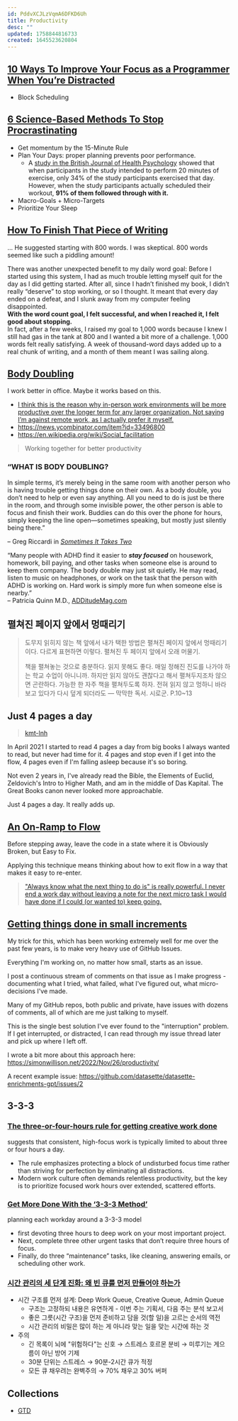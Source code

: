 ```yaml
---
id: PddvXCJLzVqmA6DFKD6Uh
title: Productivity
desc: ""
updated: 1758844816733
created: 1645523620804
---
```


## [10 Ways To Improve Your Focus as a Programmer When You’re Distracted](https://betterprogramming.pub/10-ways-to-improve-your-focus-as-a-programmer-when-youre-distracted-a3c26443a72)

- Block Scheduling

## [6 Science-Based Methods To Stop Procrastinating](https://medium.com/personal-growth-lab/6-science-based-methods-to-stop-procrastinating-5f06e3481203)

- Get momentum by the 15-Minute Rule
- Plan Your Days: proper planning prevents poor performance.
  - A [study in the British Journal of Health Psychology](https://www.ncbi.nlm.nih.gov/pubmed/14596707?source=post_page---------------------------) showed that when participants in the study intended to perform 20 minutes of exercise, only 34% of the study participants exercised that day. However, when the study participants actually scheduled their workout, **91% of them followed through with it.**
- Macro-Goals + Micro-Targets
- Prioritize Your Sleep

## [How To Finish That Piece of Writing](https://medium.com/creators-hub/how-to-finish-that-piece-of-writing-63c54ac28363)

... He suggested starting with 800 words. I was skeptical. 800 words seemed like such a piddling amount!

There was another unexpected benefit to my daily word goal: Before I started using this system, I had as much trouble letting myself quit for the day as I did getting started. After all, since I hadn’t finished my book, I didn’t really “deserve” to stop working, or so I thought. It meant that every day ended on a defeat, and I slunk away from my computer feeling disappointed.  
**With the word count goal, I felt successful, and when I reached it, I felt good about stopping.**  
In fact, after a few weeks, I raised my goal to 1,000 words because I knew I still had gas in the tank at 800 and I wanted a bit more of a challenge. 1,000 words felt really satisfying. A week of thousand-word days added up to a real chunk of writing, and a month of them meant I was sailing along.

## [Body Doubling](https://bodydoubling.com/)

I work better in office. Maybe it works based on this.

- [I think this is the reason why in-person work environments will be more productive over the longer term for any larger organization. Not saying I’m against remote work, as I actually prefer it myself.](https://news.ycombinator.com/item?id=33495310)
- https://news.ycombinator.com/item?id=33496800
- https://en.wikipedia.org/wiki/Social_facilitation

> Working together for better productivity

### “WHAT IS BODY DOUBLING?

In simple terms, it’s merely being in the same room with another person who is having trouble getting things done on their own. As a body double, you don’t need to help or even say anything. All you need to do is just be there in the room, and through some invisible power, the other person is able to focus and finish their work. Buddies can do this over the phone for hours, simply keeping the line open—sometimes speaking, but mostly just silently being there.”

– Greg Riccardi in [_Sometimes It Takes Two_](https://chadd.org/wp-content/uploads/2018/06/ATTN_04_15_RICCARDI.pdf)

“Many people with ADHD find it easier to **_stay focused_** on housework, homework, bill paying, and other tasks when someone else is around to keep them company. The body double may just sit quietly. He may read, listen to music on headphones, or work on the task that the person with ADHD is working on. Hard work is simply more fun when someone else is nearby.”  
– Patricia Quinn M.D., [ADDitudeMag.com](https://www.additudemag.com/getting-stuff-done-easier-with-a-friend-body-double/)

## 펼쳐진 페이지 앞에서 멍때리기

> 도무지 읽히지 않는 책 앞에서 내가 택한 방법은 펼쳐진 페이지 앞에서 멍때리기이다. 다르게 표현하면 이렇다. 펼쳐진 두 페이지 앞에서 오래 머물기.
>
> 책을 펼쳐놓는 것으로 충분하다. 읽지 못해도 좋다. 매일 정해진 진도를 나가야 하는 학교 수업이 아니니까. 하지만 읽지 않아도 괜찮다고 해서 펼쳐두지조차 않으면 곤란하다. 가능한 한 자주 책을 펼쳐두도록 하자. 전혀 읽지 않고 멍하니 바라보고 있다가 다시 덮게 되더라도
> — 막막한 독서. 시로군. P.10~13

## Just 4 pages a day

> [kmt-lnh](https://news.ycombinator.com/item?id=34779980)

In April 2021 I started to read 4 pages a day from big books I always wanted to read, but never had time for it. 4 pages and stop even if I get into the flow, 4 pages even if I'm falling asleep because it's so boring.

Not even 2 years in, I've already read the Bible, the Elements of Euclid, Zeldovich's Intro to Higher Math, and am in the middle of Das Kapital. The Great Books canon never looked more approachable.

Just 4 pages a day. It really adds up.

## [An On-Ramp to Flow](https://census.dev/blog/an-on-ramp-to-flow)

Before stepping away, leave the code in a state where it is Obviously Broken, but Easy to Fix.

Applying this technique means thinking about how to exit flow in a way that makes it easy to re-enter.

> ["Always know what the next thing to do is" is really powerful. I never end a work day without leaving a note for the next micro task I would have done if I could (or wanted to) keep going.](https://news.ycombinator.com/item?id=38835600)

## [Getting things done in small increments](https://news.ycombinator.com/item?id=38836569)

My trick for this, which has been working extremely well for me over the past few years, is to make very heavy use of GitHub Issues.

Everything I'm working on, no matter how small, starts as an issue.

I post a continuous stream of comments on that issue as I make progress - documenting what I tried, what failed, what I've figured out, what micro-decisions I've made.

Many of my GitHub repos, both public and private, have issues with dozens of comments, all of which are me just talking to myself.

This is the single best solution I've ever found to the "interruption" problem. If I get interrupted, or distracted, I can read through my issue thread later and pick up where I left off.

I wrote a bit more about this approach here: https://simonwillison.net/2022/Nov/26/productivity/

A recent example issue: https://github.com/datasette/datasette-enrichments-gpt/issues/2

## 3-3-3

### [The three-or-four-hours rule for getting creative work done](https://www.oliverburkeman.com/fourhours)

suggests that consistent, high-focus work is typically limited to about three or four hours a day.

- The rule emphasizes protecting a block of undisturbed focus time rather than striving for perfection by eliminating all distractions.
- Modern work culture often demands relentless productivity, but the key is to prioritize focused work hours over extended, scattered efforts.

### [Get More Done With the ‘3-3-3 Method’](https://lifehacker.com/get-more-done-with-the-3-3-3-method-1850729849)

planning each workday around a 3-3-3 model

- first devoting three hours to deep work on your most important project.
- Next, complete three other urgent tasks that don’t require three hours of focus.
- Finally, do three “maintenance” tasks, like cleaning, answering emails, or scheduling other work.

### [시간 관리의 세 단계 진화: 왜 빈 큐를 먼저 만들어야 하는가](https://unnud.com/the-three-stage-evolution-of-time-management-why-you-should-create-an-empty-queue-first/)

- 시간 구조를 먼저 설계: Deep Work Queue, Creative Queue, Admin Queue
  - 구조는 고정하되 내용은 유연하게 - 이번 주는 기획서, 다음 주는 분석 보고서
  - 좋은 그릇(시간 구조)을 먼저 준비하고 담을 것(할 일)을 고르는 순서의 역전
  - 시간 관리의 비밀은 많이 하는 게 아니라 맞는 일을 맞는 시간에 하는 것
- 주의
  - 긴 목록이 뇌에 "위험하다"는 신호 → 스트레스 호르몬 분비 → 미루기는 게으름이 아닌 방어 기제
  - 30분 단위는 스트레스 → 90분-2시간 큐가 적정
  - 모든 큐 채우려는 완벽주의 → 70% 채우고 30% 버퍼

## Collections

- [GTD](https://workflowy.com/systems/getting-things-done/)
